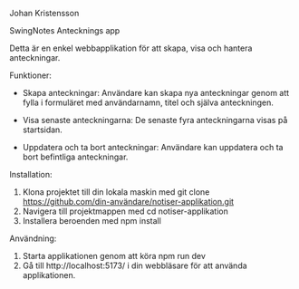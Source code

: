 Johan Kristensson 

SwingNotes
Antecknings app

Detta är en enkel webbapplikation för att skapa, visa och hantera anteckningar.

Funktioner:
* Skapa anteckningar: Användare kan skapa nya anteckningar genom att 
fylla i formuläret med användarnamn, titel och själva anteckningen.

* Visa senaste anteckningarna: De senaste fyra anteckningarna visas på startsidan.

* Uppdatera och ta bort anteckningar: Användare kan uppdatera och ta bort befintliga anteckningar.


Installation:
1. Klona projektet till din lokala maskin med git clone https://github.com/din-användare/notiser-applikation.git
2. Navigera till projektmappen med cd notiser-applikation
3. Installera beroenden med npm install

Användning:
1. Starta applikationen genom att köra npm run dev
2. Gå till http://localhost:5173/ i din webbläsare för att använda applikationen.

